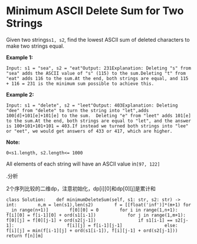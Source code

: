 # Minimum ASCII Delete Sum for Two Strings

Given two strings`s1, s2`, find the lowest ASCII sum of deleted characters to make two strings equal.

**Example 1:**

```text
Input: s1 = "sea", s2 = "eat"Output: 231Explanation: Deleting "s" from "sea" adds the ASCII value of "s" (115) to the sum.Deleting "t" from "eat" adds 116 to the sum.At the end, both strings are equal, and 115 + 116 = 231 is the minimum sum possible to achieve this.
```

**Example 2:**

```text
Input: s1 = "delete", s2 = "leet"Output: 403Explanation: Deleting "dee" from "delete" to turn the string into "let",adds 100[d]+101[e]+101[e] to the sum.  Deleting "e" from "leet" adds 101[e] to the sum.At the end, both strings are equal to "let", and the answer is 100+101+101+101 = 403.If instead we turned both strings into "lee" or "eet", we would get answers of 433 or 417, which are higher.
```

**Note:**

`0<s1.length, s2.length<= 1000`

All elements of each string will have an ASCII value in`[97, 122]`

.分析

2个序列比较的二维dp，注意初始化，dp\[i\]\[0\]和dp\[0\]\[j\]是累计和

```text
class Solution:    def minimumDeleteSum(self, s1: str, s2: str) -> int:        n,m = len(s1),len(s2)        f = [[float('inf')]*(m+1) for _ in range(n+1)]        f[0][0] = 0        for i in range(1,n+1):            f[i][0] = f[i-1][0] + ord(s1[i-1])            for j in range(1,m+1):                f[0][j] = f[0][j-1] + ord(s2[j-1])                if s1[i-1] == s2[j-1]:                    f[i][j] = f[i-1][j-1]                else:                    f[i][j] = min(f[i-1][j] + ord(s1[i-1]), f[i][j-1] + ord(s2[j-1]))        return f[n][m]
```

